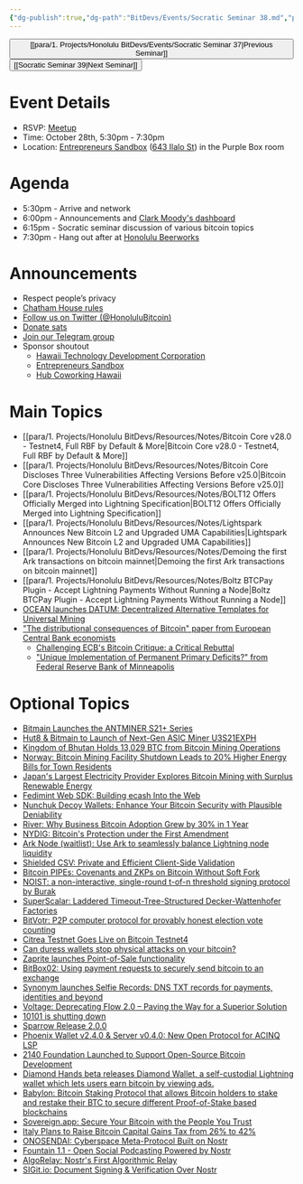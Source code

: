```yaml
---
{"dg-publish":true,"dg-path":"BitDevs/Events/Socratic Seminar 38.md","permalink":"/bit-devs/events/socratic-seminar-38/","title":"Socratic Seminar 38","tags":["bitdevs","bitcoin","resource","socratic-38"],"noteIcon":"3","created":"2024-09-28T22:50:30.237-10:00","updated":"2024-10-26T22:55:22.031-10:00"}
---
```




<button class="obsidian-button previous-seminar">[[para/1. Projects/Honolulu BitDevs/Events/Socratic Seminar 37\|Previous Seminar]]</button> <button class="obsidian-button next-seminar">[[Socratic Seminar 39\|Next Seminar]]</button>

# Event Details

- RSVP: [Meetup](https://www.meetup.com/honolulu-bitdevs/events/303712041)
- Time: October 28th, 5:30pm - 7:30pm
- Location: [Entrepreneurs Sandbox](https://sandboxhawaii.org/) ([643 Ilalo St](https://goo.gl/maps/3Zj38htV13iUn4dcA)) in the Purple Box room

# Agenda

- 5:30pm - Arrive and network  
- 6:00pm - Announcements and [Clark Moody's dashboard](https://bitcoin.clarkmoody.com/dashboard/)
- 6:15pm - Socratic seminar discussion of various bitcoin topics
- 7:30pm - Hang out after at [Honolulu Beerworks](https://www.honolulubeerworks.com/)

# Announcements

- Respect people’s privacy
- [Chatham House rules](https://www.chathamhouse.org/about-us/chatham-house-rule)
- [Follow us on Twitter (@HonoluluBitcoin)](https://twitter.com/HonoluluBitcoin)
- [Donate sats](https://checkout.opennode.com/p/5dea6b7a-d33c-4fda-b54c-98f092814c7d)
- [Join our Telegram group](https://t.me/+Ho8M3ZAFmC5mY2Mx)
- Sponsor shoutout
	- [Hawaii Technology Development Corporation](https://www.htdc.org/about/)
	- [Entrepreneurs Sandbox](https://sandboxhawaii.org/)
	- [Hub Coworking Hawaii](https://hubcoworkinghi.com/)

# Main Topics

- [[para/1. Projects/Honolulu BitDevs/Resources/Notes/Bitcoin Core v28.0 - Testnet4, Full RBF by Default & More\|Bitcoin Core v28.0 - Testnet4, Full RBF by Default & More]]
- [[para/1. Projects/Honolulu BitDevs/Resources/Notes/Bitcoin Core Discloses Three Vulnerabilities Affecting Versions Before v25.0\|Bitcoin Core Discloses Three Vulnerabilities Affecting Versions Before v25.0]]
- [[para/1. Projects/Honolulu BitDevs/Resources/Notes/BOLT12 Offers Officially Merged into Lightning Specification\|BOLT12 Offers Officially Merged into Lightning Specification]]
- [[para/1. Projects/Honolulu BitDevs/Resources/Notes/Lightspark Announces New Bitcoin L2 and Upgraded UMA Capabilities\|Lightspark Announces New Bitcoin L2 and Upgraded UMA Capabilities]]
- [[para/1. Projects/Honolulu BitDevs/Resources/Notes/Demoing the first Ark transactions on bitcoin mainnet\|Demoing the first Ark transactions on bitcoin mainnet]]
- [[para/1. Projects/Honolulu BitDevs/Resources/Notes/Boltz BTCPay Plugin - Accept Lightning Payments Without Running a Node\|Boltz BTCPay Plugin - Accept Lightning Payments Without Running a Node]]
- [OCEAN launches DATUM: Decentralized Alternative Templates for Universal Mining](https://ocean.xyz/docs/datum) 
- ["The distributional consequences of Bitcoin" paper from European Central Bank economists](https://papers.ssrn.com/sol3/papers.cfm?abstract_id=4985877) 
	- [Challenging ECB's Bitcoin Critique: a Critical Rebuttal](https://www.murrayrudd.pro/challenging-bias-in-the-ecbs-bitcoin-analysis/)
	- ["Unique Implementation of Permanent Primary Deficits?" from Federal Reserve Bank of Minneapolis](https://www.minneapolisfed.org/research/working-papers/unique-implementation-of-permanent-primary-deficits) 

# Optional Topics

- [Bitmain Launches the ANTMINER S21+ Series](https://www.nobsbitcoin.com/bitmain-launches-the-antminer-s21-plus-series/)
- [Hut8 & Bitmain to Launch of Next-Gen ASIC Miner U3S21EXPH](https://www.nobsbitcoin.com/hut8-bitmain-to-launch-of-next-gen-asic-miner-u3s21exph/)
- [Kingdom of Bhutan Holds 13,029 BTC from Bitcoin Mining Operations](https://www.nobsbitcoin.com/bhutan-holds-13029-btc/)
- [Norway: Bitcoin Mining Facility Shutdown Leads to 20% Higher Energy Bills for Town Residents](https://www.nobsbitcoin.com/norway-bitcoin-mining-facility-shutdown-leads-to-20-higher-energy-bills-for-town-residents/)
- [Japan's Largest Electricity Provider Explores Bitcoin Mining with Surplus Renewable Energy](https://www.nobsbitcoin.com/japans-largest-electricity-provider-explores-bitcoin-mining-with-surplus-renewable-energy/)
- [Fedimint Web SDK: Building ecash Into the Web](https://www.nobsbitcoin.com/fedimint-web-sdk/) 
- [Nunchuk Decoy Wallets: Enhance Your Bitcoin Security with Plausible Deniability](https://nunchuk.io/blog/decoy-wallet) 
- [River: Why Business Bitcoin Adoption Grew by 30% in 1 Year](https://blog.river.com/business-bitcoin-adoption-2024/)
- [NYDIG: Bitcoin's Protection under the First Amendment](https://nydig.com/research/bitcoins-protection-under-the-first-amendment)
- [Ark Node (waitlist): Use Ark to seamlessly balance Lightning node liquidity](https://arklabs.to/ark-node) 
- [Shielded CSV: Private and Efficient Client-Side Validation](https://github.com/ShieldedCSV/ShieldedCSV/releases/latest/download/shieldedcsv.pdf) 
- [Bitcoin PIPEs: Covenants and ZKPs on Bitcoin Without Soft Fork](https://www.allocin.it/uploads/placeholder-bitcoin.pdf) 
- [NOIST: a non-interactive, single-round t-of-n threshold signing protocol by Burak](https://blog.brollup.org/introducing-noist-a-non-interactive-single-round-t-of-n-threshold-signing-protocol-51225fe513fa) 
- [SuperScalar: Laddered Timeout-Tree-Structured Decker-Wattenhofer Factories](https://delvingbitcoin.org/t/superscalar-laddered-timeout-tree-structured-decker-wattenhofer-factories/1143)
- [BitVotr: P2P computer protocol for provably honest election vote counting](https://bitvotr.com/)
- [Citrea Testnet Goes Live on Bitcoin Testnet4](https://www.blog.citrea.xyz/citrea-testnet-live-on-bitcoin-testnet4/)
- [Can duress wallets stop physical attacks on your bitcoin?](https://blog.casa.io/can-duress-wallets-stop-bitcoin-attacks/)
- [Zaprite launches Point-of-Sale functionality](https://blog.zaprite.com/introducing-point-of-sale-on-zaprite/)
- [BitBox02: Using payment requests to securely send bitcoin to an exchange](https://bitbox.swiss/blog/using-payment-requests-to-securely-send-bitcoin-to-an-exchange/)
- [Synonym launches Selfie Records: DNS TXT records for payments, identities and beyond](https://selfie-records.com/) 
- [Voltage: Deprecating Flow 2.0 – Paving the Way for a Superior Solution](https://www.voltage.cloud/blog/deprecating-flow-2-0---paving-the-way-for-a-superior-solution)
- [10101 is shutting down](https://10101.finance/blog/10101-is-shutting-down/)
- [Sparrow Release 2.0.0](https://github.com/sparrowwallet/sparrow/releases/tag/2.0.0)
- [Phoenix Wallet v2.4.0 & Server v0.4.0: New Open Protocol for ACINQ LSP](https://www.nobsbitcoin.com/phoenix-wallet-v2-4-0-server-v0-4-0/)
- [2140 Foundation Launched to Support Open-Source Bitcoin Development](https://www.nobsbitcoin.com/2140-foundation-launched-to-support-open-source-bitcoin-development/)
- [Diamond Hands beta releases Diamond Wallet, a self-custodial Lightning wallet which lets users earn bitcoin by viewing ads.](https://diamondhandsen.substack.com/p/diamond-hands-beta-releases-diamond)
- [Babylon: Bitcoin Staking Protocol that allows Bitcoin holders to stake and restake their BTC to secure different Proof-of-Stake based blockchains](https://www.bedlamresear.ch/posts/babylon/)
- [Sovereign.app: Secure Your Bitcoin with the People You Trust](https://sovereign.app/)
- [Italy Plans to Raise Bitcoin Capital Gains Tax from 26% to 42%](https://www.nobsbitcoin.com/italy-plans-to-raise-bitcoin-capital-gains-tax-from-26-to-42/)
- [ONOSENDAI: Cyberspace Meta-Protocol Built on Nostr](https://www.nobsbitcoin.com/introducing-onosendai/)
- [Fountain 1.1 - Open Social Podcasting Powered by Nostr](https://blog.fountain.fm/p/1-1)
- [AlgoRelay: Nostr's First Algorithmic Relay](https://www.nobsbitcoin.com/algorelay-nostr-algorithmic-relay/)
- [SIGit.io: Document Signing & Verification Over Nostr](https://www.nobsbitcoin.com/sigit-beta-doc-signing-nostr/)

